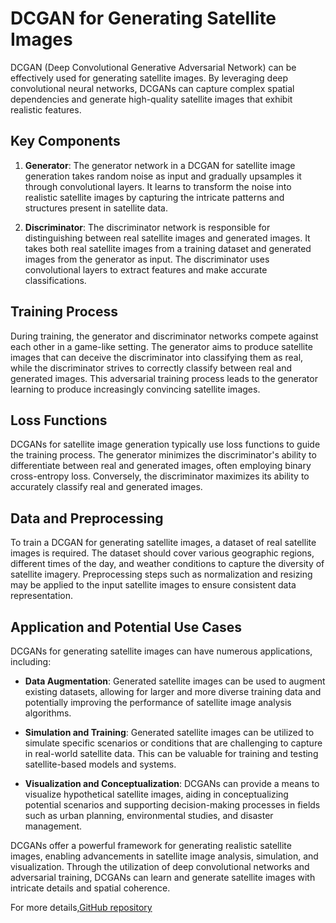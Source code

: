 # DCGAN for Generating Satellite Images

DCGAN (Deep Convolutional Generative Adversarial Network) can be effectively used for generating satellite images. By leveraging deep convolutional neural networks, DCGANs can capture complex spatial dependencies and generate high-quality satellite images that exhibit realistic features.

## Key Components

1. **Generator**: The generator network in a DCGAN for satellite image generation takes random noise as input and gradually upsamples it through convolutional layers. It learns to transform the noise into realistic satellite images by capturing the intricate patterns and structures present in satellite data.

2. **Discriminator**: The discriminator network is responsible for distinguishing between real satellite images and generated images. It takes both real satellite images from a training dataset and generated images from the generator as input. The discriminator uses convolutional layers to extract features and make accurate classifications.

## Training Process

During training, the generator and discriminator networks compete against each other in a game-like setting. The generator aims to produce satellite images that can deceive the discriminator into classifying them as real, while the discriminator strives to correctly classify between real and generated images. This adversarial training process leads to the generator learning to produce increasingly convincing satellite images.

## Loss Functions

DCGANs for satellite image generation typically use loss functions to guide the training process. The generator minimizes the discriminator's ability to differentiate between real and generated images, often employing binary cross-entropy loss. Conversely, the discriminator maximizes its ability to accurately classify real and generated images.

## Data and Preprocessing

To train a DCGAN for generating satellite images, a dataset of real satellite images is required. The dataset should cover various geographic regions, different times of the day, and weather conditions to capture the diversity of satellite imagery. Preprocessing steps such as normalization and resizing may be applied to the input satellite images to ensure consistent data representation.

## Application and Potential Use Cases

DCGANs for generating satellite images can have numerous applications, including:

- **Data Augmentation**: Generated satellite images can be used to augment existing datasets, allowing for larger and more diverse training data and potentially improving the performance of satellite image analysis algorithms.

- **Simulation and Training**: Generated satellite images can be utilized to simulate specific scenarios or conditions that are challenging to capture in real-world satellite data. This can be valuable for training and testing satellite-based models and systems.

- **Visualization and Conceptualization**: DCGANs can provide a means to visualize hypothetical satellite images, aiding in conceptualizing potential scenarios and supporting decision-making processes in fields such as urban planning, environmental studies, and disaster management.

DCGANs offer a powerful framework for generating realistic satellite images, enabling advancements in satellite image analysis, simulation, and visualization. Through the utilization of deep convolutional networks and adversarial training, DCGANs can learn and generate satellite images with intricate details and spatial coherence.

For more details,[GitHub repository](https://github.com/carpedm20/DCGAN-tensorflow)

